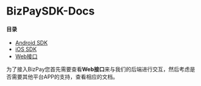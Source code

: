 # BizPaySDK-Docs

#### 目录

- [Android SDK](AndroidSDK)
- [iOS SDK](iOSSDK)
- [Web接口](WebSDK)

为了接入BizPay您首先需要查看**Web接口**来与我们的后端进行交互，然后考虑是否需要其他平台APP的支持，查看相应的文档。

